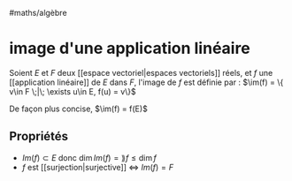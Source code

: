 #maths/algèbre 
# image d'une application linéaire
Soient $E$ et $F$ deux [[espace vectoriel|espaces vectoriels]] réels, et $f$ une [[application linéaire]] de $E$ dans $F$,
l'image de $f$ est définie par :
$\im(f) = \{ v\in F \;|\; \exists u\in E, f(u) = v\}$ 

De façon plus concise, $\im(f) = f(E)$


## Propriétés
 - $Im(f)\subset E$ donc $\dim Im(f) = \rang f \leq \dim f$
 - $f$ est [[surjection|surjective]] $\iff$ $Im(f) = F$

